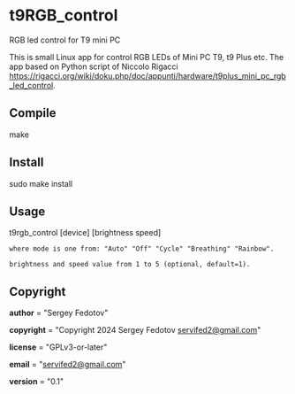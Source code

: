 # t9RGB_control
RGB led control for T9 mini PC

This is small Linux app for control RGB LEDs of Mini PC T9, t9 Plus etc.
The app based on Python script of Niccolo Rigacci <https://rigacci.org/wiki/doku.php/doc/appunti/hardware/t9plus_mini_pc_rgb_led_control>.


## Compile
make

## Install
sudo make install

## Usage
t9rgb_control [device] <mode> [brightness speed]

	where mode is one from: "Auto" "Off" "Cycle" "Breathing" "Rainbow".

	brightness and speed value from 1 to 5 (optional, default=1).

## Copyright
__author__ = "Sergey Fedotov"

__copyright__ = "Copyright 2024 Sergey Fedotov <servifed2@gmail.com>"

__license__ = "GPLv3-or-later"

__email__ = "servifed2@gmail.com"

__version__ = "0.1"
